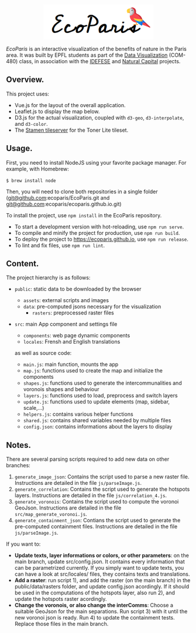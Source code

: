 <p align="center" style="margin-bottom: 1em;">
    <img src="logo.png">
</p>

_EcoParis_ is an interactive visualization of the benefits of nature in the Paris area. It was built by EPFL students as part of the [Data Visualization](https://edu.epfl.ch/coursebook/en/data-visualization-COM-480) (COM-480) class, in association with the [IDEFESE](https://idefese.wordpress.com/) and [Natural Capital](https://naturalcapitalproject.stanford.edu/) projects.

## Overview.

This project uses:
- Vue.js for the layout of the overall application.
- Leaflet.js to display the map below.
- D3.js for the actual visualization, coupled with `d3-geo`, `d3-interpolate`, and `d3-color`.
- The [Stamen tileserver](http://maps.stamen.com) for the Toner Lite tileset.


## Usage.

First, you need to install NodeJS using your favorite package manager. For example, with Homebrew:

`$ brew install node`

Then, you will need to clone both repositories in a single folder (git@github.com:ecoparis/EcoParis.git and git@github.com:ecoparis/ecoparis.github.io.git)

To install the project, use `npm install` in the EcoParis repository.

- To start a development version with hot-reloading, use `npm run serve`.
- To compile and minify the project for production, use `npm run build`.
- To deploy the project to https://ecoparis.github.io, use `npm run release`.
- To lint and fix files, use `npm run lint`.

## Content.

The project hierarchy is as follows:

- `public`: static data to be downloaded by the browser
    - `assets`: external scripts and images
    - `data`: pre-computed jsons necessary for the visualization
        - `rasters`: preprocessed raster files
- `src`: main App component and settings file
    - `components`: web page dynamic components
    - `locales`: Frensh and English translations
    
    as well as source code:
    - `main.js`: main function, mounts the app
    - `map.js`: functions used to create the map and initialize the components
    - `shapes.js`: functions used to generate the intercommunalities and voronois shapes and behaviour
    - `layers.js`: functions used to load, preprocess and switch layers
    - `update.js`: functions used to update elements (map, sidebar, scale,...)
    - `helpers.js`: contains various helper functions
    - `shared.js`: contains shared variables needed by multiple files 
    - `config.json`: contains informations about the layers to display

## Notes.

There are several parsing scripts required to add new data on other branches:

1) `generate_image_json`: Contains the script used to parse a new raster file. Instructions are detailed in the file `js/parseImage.js`.
2) `generate_correlation`: Contains the script used to generate the hotspots layers. Instructions are detailed in the file `js/correlation_4.js`.
3) `generate_voronois`: Contains the script used to compute the voronoi GeoJson. Instructions are detailed in the file `src/map_generate_voronoi.js`.
4) `generate_containment_json`: Contians the script used to generate the pre-computed containment files. Instructions are detailed in the file `js/parseImage.js`.

If you want to:

- <b>Update texts, layer informations or colors, or other parameters</b>: on the main branch, update src/config.json. It contains every information that can be parametrized currently. If you simply want to update texts, you can have a look at src/locales/ files, they contains texts and translations.
- <b>Add a raster</b>: run script 1), and add the raster (on the main branch) in the public/data/rasters folder, and update config.json acordingly. If it should be used in the computations of the hotspots layer, also run 2), and update the hotspots raster acordingly.
- <b>Change the voronois, or also change the interComms</b>: Choose a suitable GeoJson for the main separations. Run script 3) with it until the new voronoi json is ready. Run 4) to update the containment tests. Replace those files in the main branch.
